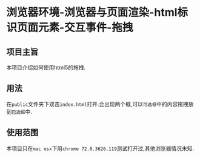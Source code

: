 # 浏览器环境-浏览器与页面渲染-html标识页面元素-交互事件-拖拽

## 项目主旨

本项目介绍如何使用html5的拖拽.

## 用法

在`public`文件夹下双击`index.html`打开.会出现两个框,可以`可选框`中的内容拖拽放到`已选框`中.

## 使用范围

本项目只在`mac osx`下用`chrome 72.0.3626.119`测试打开过,其他浏览器情况未知.